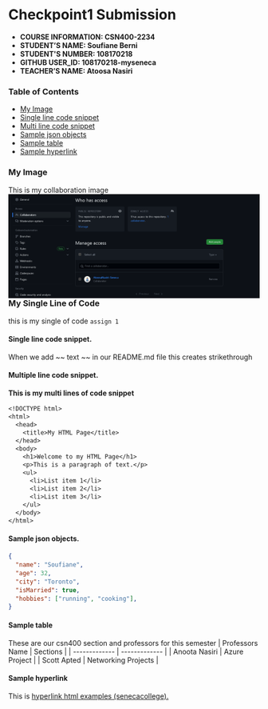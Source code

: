 # Checkpoint1 Submission

- **COURSE INFORMATION: CSN400-2234**
- **STUDENT’S NAME: Soufiane Berni**
- **STUDENT'S NUMBER: 108170218**
- **GITHUB USER_ID: 108170218-myseneca** 
- **TEACHER’S NAME: Atoosa Nasiri**

### Table of Contents
- [My Image](#my-image)
- [Single line code snippet](#single-line-code-snippet)
- [Multi line code snippet](#multi-line-code-snippet)
- [Sample json objects](#sample-json-objects)
- [Sample table](#sample-table)
- [Sample hyperlink](#sample-hyperlink)

### My Image
This is my collaboration image
<img src="./Collaborators.jpg"
     alt="Repo Collaboration Screenshot"
     title="Repo Collaborator"
     style="float: left; margin-right: 10px;" />

### My Single Line of Code
this is my single of code `assign 1`

#### Single line code snippet.
When we add ~~ text ~~ in our README.md file this creates
strikethrough

#### Multiple line code snippet.
**This is my multi lines of code snippet**
```
<!DOCTYPE html>
<html>
  <head>
    <title>My HTML Page</title>
  </head>
  <body>
    <h1>Welcome to my HTML Page</h1>
    <p>This is a paragraph of text.</p>
    <ul>
      <li>List item 1</li>
      <li>List item 2</li>
      <li>List item 3</li>
    </ul>
  </body>
</html>
```
#### Sample json objects.
```json
{
  "name": "Soufiane",
  "age": 32,
  "city": "Toronto",
  "isMarried": true,
  "hobbies": ["running", "cooking"],
}
```
#### Sample table
These are our csn400 section and professors for this semester
| Professors Name | Sections |
| ------------- | ------------- |
| Anoota Nasiri | Azure Project |
| Scott Apted | Networking Projects  |


#### Sample hyperlink
This is [hyperlink html examples (senecacollege).](https://www.senecacollege.ca/home.html/)

